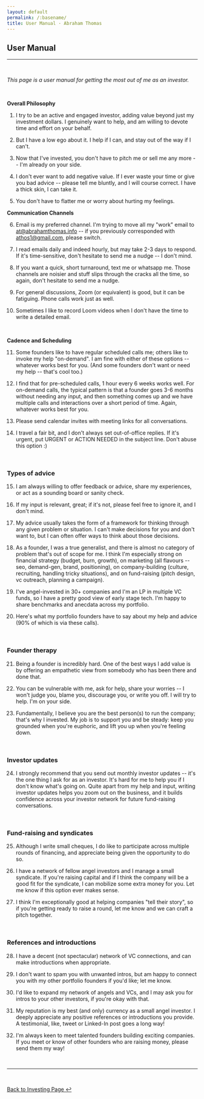```yaml
---
layout: default
permalink: /:basename/
title: User Manual · Abraham Thomas
---
```


## User Manual

----

<br/>

*This page is a user manual for getting the most out of me as an investor.*  

<br/>

**Overall Philosophy**  

1. I try to be an active and engaged investor, adding value beyond just my investment dollars.  I genuinely want to help, and am willing to devote time and effort on your behalf.

2. But I have a low ego about it.  I help if I can, and stay out of the way if I can't.

3. Now that I've invested, you don't have to pitch me or sell me any more -- I'm already on your side.

4. I don't ever want to add negative value.  If I ever waste your time or give you bad advice -- please tell me bluntly, and I will course correct.  I have a thick skin, I can take it.

5. You don't have to flatter me or worry about hurting my feelings.

**Communication Channels**  

6. Email is my preferred channel.  I'm trying to move all my "work" email to at@abrahamthomas.info -- if you previously corresponded with athos1@gmail.com, please switch.

7. I read emails daily and indeed hourly, but may take 2-3 days to respond.  If it's time-sensitive, don't hesitate to send me a nudge -- I don't mind.   

8. If you want a quick, short turnaround, text me or whatsapp me.  Those channels are noisier and stuff slips through the cracks all the time, so again, don't hesitate to send me a nudge. 

9. For general discussions, Zoom (or equivalent) is good, but it can be fatiguing.  Phone calls work just as well.

10. Sometimes I like to record Loom videos when I don't have the time to write a detailed email.  

<br/>

**Cadence and Scheduling**

11. Some founders like to have regular scheduled calls me; others like to invoke my help "on-demand".  I am fine with either of these options -- whatever works best for you.  (And some founders don't want or need my help -- that's cool too.)

12. I find that for pre-scheduled calls, 1 hour every 6 weeks works well.  For on-demand calls, the typical pattern is that a founder goes 3-6 months without needing any input, and then something comes up and we have multiple calls and interactions over a short period of time.  Again, whatever works best for you.

13. Please send calendar invites with meeting links for all conversations.  

14. I travel a fair bit, and I don't always set out-of-office replies.  If it's urgent, put URGENT or ACTION NEEDED in the subject line.  Don't abuse this option :)

<br/>

### Types of advice

15. I am always willing to offer feedback or advice, share my experiences, or act as a sounding board or sanity check.  

16. If my input is relevant, great; if it's not, please feel free to ignore it, and I don't mind.  

17. My advice usually takes the form of a framework for thinking through any given problem or situation.  I can't make decisions for you and don't want to, but I can often offer ways to think about those decisions.

18. As a founder, I was a true generalist, and there is almost no category of problem that's out of scope for me.  I think I'm especially strong on financial strategy (budget, burn, growth), on marketing (all flavours -- seo, demand-gen, brand, positioning), on company-building (culture, recruiting, handling tricky situations), and on fund-raising (pitch design, vc outreach, planning a campaign).  

19. I've angel-invested in 30+ companies and I'm an LP in multiple VC funds, so I have a pretty good view of early stage tech.  I'm happy to share benchmarks and anecdata across my portfolio.

20. Here's what my portfolio founders have to say about my help and advice (90% of which is via these calls).

<br/>

### Founder therapy

21. Being a founder is incredibly hard.  One of the best ways I add value is by offering an empathetic view from somebody who has been there and done that.

22. You can be vulnerable with me, ask for help, share your worries -- I won't judge you, blame you, discourage you, or write you off.  I will try to help.  I'm on your side.

23. Fundamentally, I believe you are the best person(s) to run the company; that's why I invested.  My job is to support you and be steady: keep you grounded when you're euphoric, and lift you up when you're feeling down.

<br/>

### Investor updates

24. I strongly recommend that you send out monthly investor updates -- it's the one thing I ask for as an investor.  It's hard for me to help you if I don't know what's going on.  Quite apart from my help and input, writing investor updates helps you zoom out on the business, and it builds confidence across your investor network for future fund-raising conversations.  

<br/>

### Fund-raising and syndicates

25. Although I write small cheques, I do like to participate across multiple rounds of financing, and appreciate being given the opportunity to do so.

26. I have a network of fellow angel investors and I manage a small syndicate.  If you're raising capital and if I think the company will be a good fit for the syndicate, I can mobilize some extra money for you.  Let me know if this option ever makes sense.

27. I think I'm exceptionally good at helping companies "tell their story", so if you're getting ready to raise a round, let me know and we can craft a pitch together.

<br/>

### References and introductions

28. I have a decent (not spectacular) network of VC connections, and can make introductions when appropriate.  

29. I don't want to spam you with unwanted intros, but am happy to connect you with my other portfolio founders if you'd like; let me know.

30. I'd like to expand my network of angels and VCs, and I may ask you for intros to your other investors, if you're okay with that.

31. My reputation is my best (and only) currency as a small angel investor.  I deeply appreciate any positive references or introductions you provide.  A testimonial, like, tweet or Linked-In post goes a long way!

32. I'm always keen to meet talented founders building exciting companies.  If you meet or know of other founders who are raising money, please send them my way!

<br/>

----

<br/>

[Back to Investing Page ↩](/investing)

<br/>

